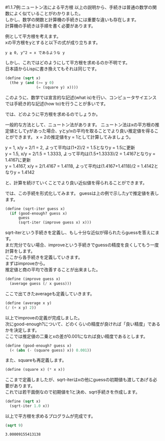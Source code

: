 #1.1.7例:ニュートン法による平方根
以上の説明から、手続きは普通の数学の関数によく似ていることがわかりました。  
しかし、数学の関数と計算機の手続きには重要な違いも存在します。  
計算機の手続きは手順を書く必要があります。  

例として平方根を考えます。  
xの平方根をyとすると以下の式が成り立ちます。
```
y ≧ 0, y^2 = x であるような y
```
しかし、これではどのようにして平方根を求めるのか不明です。  
日本語からLispに書き換えてもそれは同じです。
```scheme
(define (sqrt x)
  (the y (and (>= y 0)
              (= (square y) x))))
```

このように、数学では宣言的な記述(what is)を行い、コンピュータサイエンスでは手続き的な記述(how to)を行うことが多いです。

では、どのように平方根を求めるのでしょうか。

一般的な方法として、ニュートン法があります。
ニュートン法はxの平方根の推定値としてyがあった場合、yとy/xの平均を取ることでより良い推定値を得ることができます。
x = 2の推定値をy = 1として計算してみましょう。

y = 1, x/y = 2/1 = 2, よって平均は(1+2)/2 = 1.5となりy = 1.5に更新  
y = 1.5, x/y = 2/1.5 = 1.3333, よって平均は(1.5+1.3333)/2 = 1.4167となりy = 1.4167に更新  
y = 1.4167, x/y = 2/1.4167 = 1.4118, よって平均は(1.4167+1.4118)/2 = 1.4142となりy = 1.4142  

と、計算を続けていくことでより良い近似値を得られることができます。

では、この手続を形式化してみます。
guessは上の例で示したyで推定値を表します。

```scheme
(define (sqrt-iter guess x)
  (if (good-enough? guess x)
      guess
      (sqrt-iter (improve guess x) x)))
```

sqrt-iterという手続きを定義し、もし十分な近似が得られたらguessを答えにます。  
まだ充分でない場合、improveという手続きでguessの精度を良くしてもう一度計算をします。  
ここから各手続きを定義していきます。  
まずはimproveから。  
推定値と商の平均で改善することが出来ました。
```scheme
(define (improve guess x)
  (average guess (/ x guess)))
```
ここで出てきたaverageも定義していきます。
```scheme
(define (average x y)
(/ (+ x y) 2))
```
以上でimproveの定義が完成しました。  
次にgood-enough?について、どのくらいの精度が良ければ「良い精度」であるかを決定します。  
ここでは推定値の二乗とxの差が0.001になれば良い精度であるとします。
```scheme
(define (good-enough? guess x)
  (< (abs (- (square guess) x)) 0.001))
```
また、squareも再定義します。
```scheme
(define (square x) (* x x))
```

ここまで定義しましたが、sqrt-iterはxの他にguessの初期値も渡してあげる必要があります。  
これでは若干面倒なので初期値を1と決め、sqrt手続きを作成します。
```scheme
(define (sqrt x)
  (sqrt-iter 1.0 x))
```

以上で平方根を求めるプログラムが完成です。
```scheme
(sqrt 9)
```
```
3.00009155413138
```
